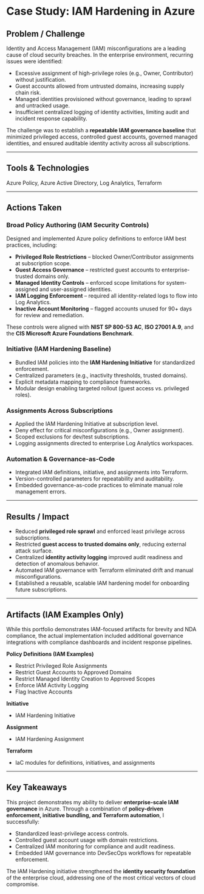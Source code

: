# Case Study: IAM Hardening in Azure

## Problem / Challenge

Identity and Access Management (IAM) misconfigurations are a leading cause of cloud security breaches. In the enterprise environment, recurring issues were identified:

* Excessive assignment of high-privilege roles (e.g., Owner, Contributor) without justification.
* Guest accounts allowed from untrusted domains, increasing supply chain risk.
* Managed identities provisioned without governance, leading to sprawl and untracked usage.
* Insufficient centralized logging of identity activities, limiting audit and incident response capability.

The challenge was to establish a **repeatable IAM governance baseline** that minimized privileged access, controlled guest accounts, governed managed identities, and ensured auditable identity activity across all subscriptions.

---

## Tools & Technologies
Azure Policy, Azure Active Directory, Log Analytics, Terraform

---

## Actions Taken

### Broad Policy Authoring (IAM Security Controls)

Designed and implemented Azure policy definitions to enforce IAM best practices, including:

* **Privileged Role Restrictions** – blocked Owner/Contributor assignments at subscription scope.
* **Guest Access Governance** – restricted guest accounts to enterprise-trusted domains only.
* **Managed Identity Controls** – enforced scope limitations for system-assigned and user-assigned identities.
* **IAM Logging Enforcement** – required all identity-related logs to flow into Log Analytics.
* **Inactive Account Monitoring** – flagged accounts unused for 90+ days for review and remediation.

These controls were aligned with **NIST SP 800-53 AC**, **ISO 27001 A.9**, and the **CIS Microsoft Azure Foundations Benchmark**.

### Initiative (IAM Hardening Baseline)

* Bundled IAM policies into the **IAM Hardening Initiative** for standardized enforcement.
* Centralized parameters (e.g., inactivity thresholds, trusted domains).
* Explicit metadata mapping to compliance frameworks.
* Modular design enabling targeted rollout (guest access vs. privileged roles).

### Assignments Across Subscriptions

* Applied the IAM Hardening Initiative at subscription level.
* Deny effect for critical misconfigurations (e.g., Owner assignment).
* Scoped exclusions for dev/test subscriptions.
* Logging assignments directed to enterprise Log Analytics workspaces.

### Automation & Governance-as-Code

* Integrated IAM definitions, initiative, and assignments into Terraform.
* Version-controlled parameters for repeatability and auditability.
* Embedded governance-as-code practices to eliminate manual role management errors.

---

## Results / Impact

* Reduced **privileged role sprawl** and enforced least privilege across subscriptions.
* Restricted **guest access to trusted domains only**, reducing external attack surface.
* Centralized **identity activity logging** improved audit readiness and detection of anomalous behavior.
* Automated IAM governance with Terraform eliminated drift and manual misconfigurations.
* Established a reusable, scalable IAM hardening model for onboarding future subscriptions.

---

## Artifacts (IAM Examples Only)

While this portfolio demonstrates IAM-focused artifacts for brevity and NDA compliance, the actual implementation included additional governance integrations with compliance dashboards and incident response pipelines.

**Policy Definitions (IAM Examples)**

* Restrict Privileged Role Assignments
* Restrict Guest Accounts to Approved Domains
* Restrict Managed Identity Creation to Approved Scopes
* Enforce IAM Activity Logging
* Flag Inactive Accounts

**Initiative**

* IAM Hardening Initiative

**Assignment**

* IAM Hardening Assignment

**Terraform**

* IaC modules for definitions, initiatives, and assignments

---

## Key Takeaways

This project demonstrates my ability to deliver **enterprise-scale IAM governance** in Azure. Through a combination of **policy-driven enforcement, initiative bundling, and Terraform automation**, I successfully:

* Standardized least-privilege access controls.
* Controlled guest account usage with domain restrictions.
* Centralized IAM monitoring for compliance and audit readiness.
* Embedded IAM governance into DevSecOps workflows for repeatable enforcement.

The IAM Hardening initiative strengthened the **identity security foundation** of the enterprise cloud, addressing one of the most critical vectors of cloud compromise.
